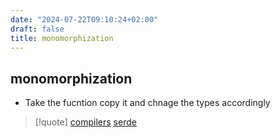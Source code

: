 ```yaml
---
date: "2024-07-22T09:10:24+02:00"
draft: false
title: monomorphization
---
```


## monomorphization

-   Take the fucntion copy it and chnage the types accordingly

> \[!quote\] [compilers](/Notes/posts/compilers)
> [serde](/Notes/posts/libriairies/serde)
